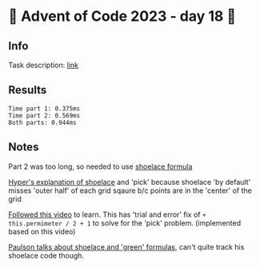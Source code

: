 # 🎄 Advent of Code 2023 - day 18 🎄

## Info

Task description: [link](https://adventofcode.com/2023/day/18)

## Results

```
Time part 1: 0.375ms
Time part 2: 0.569ms
Both parts: 0.944ms
```

## Notes

Part 2 was too long, so needed to use [shoelace formula](https://en.wikipedia.org/wiki/Shoelace_formula) 

[Hyper's explanation of shoelace](https://www.youtube.com/watch?v=bGWK76_e-LM) and 'pick' because shoelace 'by default' misses 'outer half' of each grid sqaure b/c points are in the 'center' of the grid

[Followed this video](https://www.youtube.com/watch?v=bxNVXQNMA7o) to learn. This has 'trial and error' fix of `+ this.permimeter / 2 + 1` to solve for the 'pick' problem.  (implemented based on this video)

[Paulson talks about shoelace and 'green' formulas](https://github.com/jonathanpaulson/AdventOfCode), can't quite track his shoelace code though.